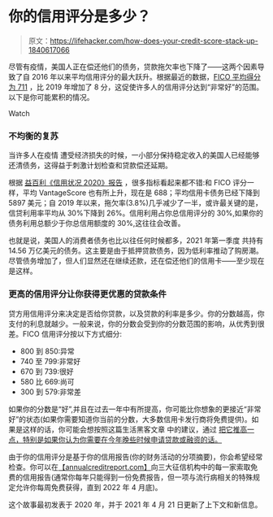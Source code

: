 # 你的信用评分是多少？

> 原文：<https://lifehacker.com/how-does-your-credit-score-stack-up-1840617066>

尽管有疫情，美国人正在偿还他们的债务，贷款拖欠率也下降了——这两个因素导致了自 2016 年以来平均信用评分的最大跃升。根据最近的数据，[FICO 平均得分为 711](https://www.cnbc.com/2021/01/19/the-best-ways-to-raise-your-credit-score-how-your-fico-number-works.html) ，比 2019 年增加了 8 分，这促使许多人的信用评分达到“非常好”的范围。以下是你可能累积的情况。

Watch

### **不均衡的复苏**

当许多人在疫情 遭受经济损失的时候，一小部分保持稳定收入的美国人已经能够还清债务，这得益于刺激计划检查和贷款偿还延期。

根据 [益百利《信用状况 2020》报告](https://www.experian.com/blogs/insights/2020/10/state-credit-2020/) ，很多指标看起来都不错:和 FICO 评分一样，平均 VantageScore 也有所上升，现在是 688；平均信用卡债务已经下降到 5897 美元；自 2019 年以来，拖欠率(3.8%)几乎减少了一半，或许最关键的是，信贷利用率平均从 30%下降到 26%。信用利用占你总信用评分的 30%,如果你的债务利用总额少于你总信用额度的 30%,这往往会改善。

也就是说，美国人的消费者债务也比以往任何时候都多，2021 年第一季度 共持有 14.56 万亿美元的债务。这主要是由于抵押贷款债务，因为低利率推动了购房潮。尽管债务增加了，但人们显然还在继续还款，还在偿还他们的信用卡——至少现在是这样。

### **更高的信用评分让你获得更优惠的贷款条件**

贷方用信用评分来决定是否给你贷款，以及贷款的利率是多少。你的分数越高，你支付的利息就越少。一般来说，你的分数会受到你的分数范围的影响，从优秀到很差。FICO 信用评分按以下方式细分:

*   800 到 850:异常
*   740 至 799:非常好
*   670 到 739:很好
*   580 比 669:尚可
*   300 到 579:非常差

如果你的分数是“好”,并且在过去一年中有所提高，你可能比你想象的更接近“非常好”的状态(如果你需要知道你当前的分数，大多数信用卡发行商将免费提供)。如果是这样的话，你可能会想按照这篇生活黑客文章 中的建议，通过 [把它推高一点，特别是如果你认为你需要在今年晚些时候申请贷款或融资的话。](https://twocents.lifehacker.com/how-to-boost-your-credit-or-build-it-up-from-nothing-1797485359)

由于你的信用评分是基于你的信用报告(你的财务活动的分项摘要)，你会希望经常检查。你可以在[【annualcreditreport.com】](https://www.annualcreditreport.com/index.action)向三大征信机构中的每一家索取免费的信用报告(通常你每年只能得到一份免费报告，但一项与流行病相关的特殊规定允许你每周免费获得，直到 2022 年 4 月底)。

这个故事最初发表于 2020 年，并于 2021 年 4 月 21 日更新了上下文和新信息。